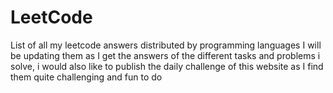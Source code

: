 # LeetCode
List of all my leetcode answers distributed by programming languages
I will be updating them as I get the answers of the different tasks and problems i solve, i would also like to publish the daily challenge of this website as I find them quite challenging and fun to do
